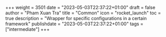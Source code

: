+++
weight = 3501
date = "2023-05-03T22:37:22+01:00"
draft = false
author = "Pham Xuan Tra"
title = "Common"
icon = "rocket_launch"
toc = true
description = "Wrapper for specific configurations in a certain framework"
publishdate = "2023-05-03T22:37:22+01:00"
tags = ["intermediate"]
+++
